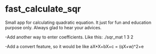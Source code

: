 # fast_calculate_sqr
Small app for calculating quadratic equation. It just for fun and education purpose only.
Always glad to hear your advices.

-Add another way to enter coefficients. Like this: ./sqr_mat 1 3 2

-Add a convert feature, so it would be like aX*X+bX+c = (qX+w)^2+e
